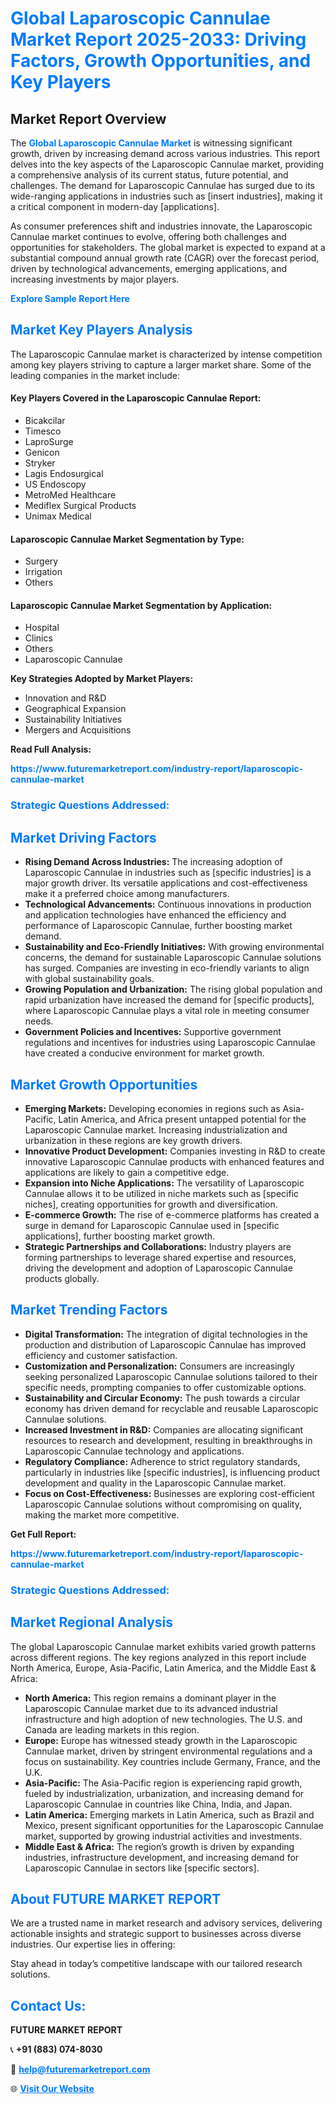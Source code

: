 <h1 style="color: #007BFF;">Global Laparoscopic Cannulae Market Report 2025-2033: Driving Factors, Growth Opportunities, and Key Players</h1>

<section id="overview">
<h2>Market Report Overview</h2>
<p>The <a href="https://www.futuremarketreport.com/industry-report/laparoscopic-cannulae-market" style="color: #007BFF; text-decoration: none;"><strong>Global Laparoscopic Cannulae Market</strong></a> is witnessing significant growth, driven by increasing demand across various industries. This report delves into the key aspects of the Laparoscopic Cannulae market, providing a comprehensive analysis of its current status, future potential, and challenges. The demand for Laparoscopic Cannulae has surged due to its wide-ranging applications in industries such as [insert industries], making it a critical component in modern-day [applications].</p>
<p>As consumer preferences shift and industries innovate, the Laparoscopic Cannulae market continues to evolve, offering both challenges and opportunities for stakeholders. The global market is expected to expand at a substantial compound annual growth rate (CAGR) over the forecast period, driven by technological advancements, emerging applications, and increasing investments by major players.</p>
</section>

<section id="overview">
<p><a href="https://www.futuremarketreport.com/request-sample/reportId=125047" style="color: #007BFF; text-decoration: none;"><strong>Explore Sample Report Here</strong></a></p>
</section>

<section id="key-players">
<h2 style="color: #007BFF;">Market Key Players Analysis</h2>
<p>The Laparoscopic Cannulae market is characterized by intense competition among key players striving to capture a larger market share. Some of the leading companies in the market include:</p>
<h4>Key Players Covered in the Laparoscopic Cannulae Report:</h4>
<ul><li>Bicakcilar</li><li>Timesco</li><li>LaproSurge</li><li>Genicon</li><li>Stryker</li><li>Lagis Endosurgical</li><li>US Endoscopy</li><li>MetroMed Healthcare</li><li>Mediflex Surgical Products</li><li>Unimax Medical</li></ul>
<h4>Laparoscopic Cannulae Market Segmentation by Type:</h4>
<ul><li>Surgery</li><li>Irrigation</li><li>Others</li></ul>

<h4>Laparoscopic Cannulae Market Segmentation by Application:</h4>
<ul><li>Hospital</li><li>Clinics</li><li>Others</li><li>Laparoscopic Cannulae</li></ul>
<p><strong>Key Strategies Adopted by Market Players:</strong></p>
<ul>
<li>Innovation and R&D</li>
<li>Geographical Expansion</li>
<li>Sustainability Initiatives</li>
<li>Mergers and Acquisitions</li>
</ul>
</section>

<section>
<p><strong>Read Full Analysis: </strong></p><a href="https://www.futuremarketreport.com/industry-report/laparoscopic-cannulae-market" style="color: #007BFF; text-decoration: none;"><strong>https://www.futuremarketreport.com/industry-report/laparoscopic-cannulae-market</strong></a>
<h3 style="color: #007BFF;">Strategic Questions Addressed:</h3>
</section>

<section id="driving-factors">
<h2 style="color: #007BFF;">Market Driving Factors</h2>
<ul>
<li><strong>Rising Demand Across Industries:</strong> The increasing adoption of Laparoscopic Cannulae in industries such as [specific industries] is a major growth driver. Its versatile applications and cost-effectiveness make it a preferred choice among manufacturers.</li>
<li><strong>Technological Advancements:</strong> Continuous innovations in production and application technologies have enhanced the efficiency and performance of Laparoscopic Cannulae, further boosting market demand.</li>
<li><strong>Sustainability and Eco-Friendly Initiatives:</strong> With growing environmental concerns, the demand for sustainable Laparoscopic Cannulae solutions has surged. Companies are investing in eco-friendly variants to align with global sustainability goals.</li>
<li><strong>Growing Population and Urbanization:</strong> The rising global population and rapid urbanization have increased the demand for [specific products], where Laparoscopic Cannulae plays a vital role in meeting consumer needs.</li>
<li><strong>Government Policies and Incentives:</strong> Supportive government regulations and incentives for industries using Laparoscopic Cannulae have created a conducive environment for market growth.</li>
</ul>
</section>

<section id="growth-opportunities">
<h2 style="color: #007BFF;">Market Growth Opportunities</h2>
<ul>
<li><strong>Emerging Markets:</strong> Developing economies in regions such as Asia-Pacific, Latin America, and Africa present untapped potential for the Laparoscopic Cannulae market. Increasing industrialization and urbanization in these regions are key growth drivers.</li>
<li><strong>Innovative Product Development:</strong> Companies investing in R&D to create innovative Laparoscopic Cannulae products with enhanced features and applications are likely to gain a competitive edge.</li>
<li><strong>Expansion into Niche Applications:</strong> The versatility of Laparoscopic Cannulae allows it to be utilized in niche markets such as [specific niches], creating opportunities for growth and diversification.</li>
<li><strong>E-commerce Growth:</strong> The rise of e-commerce platforms has created a surge in demand for Laparoscopic Cannulae used in [specific applications], further boosting market growth.</li>
<li><strong>Strategic Partnerships and Collaborations:</strong> Industry players are forming partnerships to leverage shared expertise and resources, driving the development and adoption of Laparoscopic Cannulae products globally.</li>
</ul>
</section>

<section id="trending-factors">
<h2 style="color: #007BFF;">Market Trending Factors</h2>
<ul>
<li><strong>Digital Transformation:</strong> The integration of digital technologies in the production and distribution of Laparoscopic Cannulae has improved efficiency and customer satisfaction.</li>
<li><strong>Customization and Personalization:</strong> Consumers are increasingly seeking personalized Laparoscopic Cannulae solutions tailored to their specific needs, prompting companies to offer customizable options.</li>
<li><strong>Sustainability and Circular Economy:</strong> The push towards a circular economy has driven demand for recyclable and reusable Laparoscopic Cannulae solutions.</li>
<li><strong>Increased Investment in R&D:</strong> Companies are allocating significant resources to research and development, resulting in breakthroughs in Laparoscopic Cannulae technology and applications.</li>
<li><strong>Regulatory Compliance:</strong> Adherence to strict regulatory standards, particularly in industries like [specific industries], is influencing product development and quality in the Laparoscopic Cannulae market.</li>
<li><strong>Focus on Cost-Effectiveness:</strong> Businesses are exploring cost-efficient Laparoscopic Cannulae solutions without compromising on quality, making the market more competitive.</li>
</ul>
</section>

<section>
<p><strong>Get Full Report: </strong></p><a href="https://www.futuremarketreport.com/industry-report/laparoscopic-cannulae-market" style="color: #007BFF; text-decoration: none;"><strong>https://www.futuremarketreport.com/industry-report/laparoscopic-cannulae-market</strong></a>
<h3 style="color: #007BFF;">Strategic Questions Addressed:</h3>
</section>


<section id="regional-analysis">
<h2 style="color: #007BFF;">Market Regional Analysis</h2>
<p>The global Laparoscopic Cannulae market exhibits varied growth patterns across different regions. The key regions analyzed in this report include North America, Europe, Asia-Pacific, Latin America, and the Middle East & Africa:</p>
<ul>
<li><strong>North America:</strong> This region remains a dominant player in the Laparoscopic Cannulae market due to its advanced industrial infrastructure and high adoption of new technologies. The U.S. and Canada are leading markets in this region.</li>
<li><strong>Europe:</strong> Europe has witnessed steady growth in the Laparoscopic Cannulae market, driven by stringent environmental regulations and a focus on sustainability. Key countries include Germany, France, and the U.K.</li>
<li><strong>Asia-Pacific:</strong> The Asia-Pacific region is experiencing rapid growth, fueled by industrialization, urbanization, and increasing demand for Laparoscopic Cannulae in countries like China, India, and Japan.</li>
<li><strong>Latin America:</strong> Emerging markets in Latin America, such as Brazil and Mexico, present significant opportunities for the Laparoscopic Cannulae market, supported by growing industrial activities and investments.</li>
<li><strong>Middle East & Africa:</strong> The region’s growth is driven by expanding industries, infrastructure development, and increasing demand for Laparoscopic Cannulae in sectors like [specific sectors].</li>
</ul>
</section>

<footer>
<h2 style="color: #007BFF;">About FUTURE MARKET REPORT</h2>
<p>We are a trusted name in market research and advisory services, delivering actionable insights and strategic support to businesses across diverse industries. Our expertise lies in offering:</p>

<p>Stay ahead in today’s competitive landscape with our tailored research solutions.</p>

<h2 style="color: #007BFF;">Contact Us:</h2>
<p><strong>FUTURE MARKET REPORT</strong></p>
<p>📞 <strong>+91 (883) 074-8030</strong></p>
<p>📧 <strong><a href="mailto:help@futuremarketreport.com" style="color: #007BFF;">help@futuremarketreport.com</a></strong></p>
<p>🌐 <strong><a href="https://www.futuremarketreport.com/" style="color: #007BFF;">Visit Our Website</a></strong></p>
</footer>